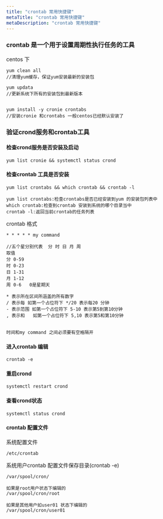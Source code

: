 ```yaml
---
title: "crontab 常用快捷键"
metaTitle: "crontab 常用快捷键"
metaDescription: "crontab 常用快捷键"
---
```


### crontab 是一个用于设置周期性执行任务的工具


centos 下
```
yum clean all
//清理yum缓存，保证yum安装最新的安装包

yum updata 
//更新系统下所有的安装包到最新版本


yum install -y cronie crontabs
//安装cronie 和crontabs 一般centos已经默认安装了

```

### 验证crond服务和crontab工具
#### 检查crond服务是否安装及启动
```
yum list cronie && systemctl status crond
```

#### 检查crontab 工具是否安装
```
yum list crontabs && which crontab && crontab -l

yum list crontabs:检查crontabs是否已经安装到yum 的安装包列表中
which crontab:检查到crontab 安装到系统的哪个目录当中
crontab -l:返回当前crontab的任务列表
```
crontab 格式
```
* * * * * my command

//五个星分别代表  分 时 日 月 周
取值
分 0-59
时 0-23
日 1-31
月 1-12
周 0-6   0是星期天

* 表示所在区间所涵盖的所有数字
/ 表示每 如第一个占位符下 */20 表示每20 分钟
- 表示范围 如第一个占位符下 5-10 表示第5到第10分钟
, 表示和   如第一个占位符下 5,10 表示第5和第10分钟


时间和my command 之间必须要有空格隔开
```

#### 进入crontab 编辑
```
crontab -e
```
#### 重启crond
```
systemctl restart crond
```
#### 查看crond状态
```
systemctl status crond
```

#### crontab 配置文件
系统配置文件
```
/etc/crontab
```
系统用户crontab 配置文件保存目录(crontab -e)
```
/var/spool/cron/

如果是root用户状态下编辑的
/var/spool/cron/root

如果是其他用户如user01 状态下编辑的
/var/spool/cron/user01
```